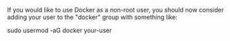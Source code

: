 

If you would like to use Docker as a non-root user, you should now consider
adding your user to the "docker" group with something like:

  sudo usermod -aG docker your-user

